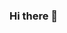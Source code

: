 ### Hi there 👋

<!--
**thependalorian/thependalorian** is a ✨ _special_ ✨ repository because its `README.md` (this file) appears on your GitHub profile.

Here are some ideas to get you started:

- 🔭 I’m currently working on developing my coding skills 
- 🌱 I’m currently learning the fundamentals of Data Analytics
- 🤔 I’m looking for help with resources and tips on how to code well
- ⚡ Fun fact: Pendalorian is a mix of my name Penda and The Mandelorian from StarWars
-->
